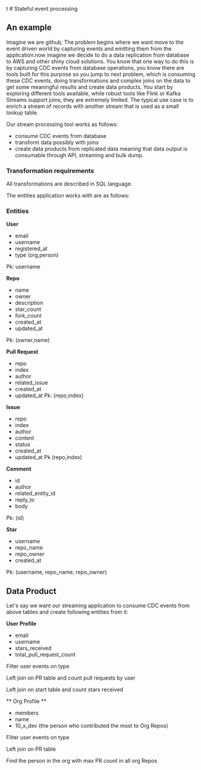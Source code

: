 t # Stateful event processing

## An example 

Imagine we are github, The problem begins where we want move to the event driven world by capturing events and emitting them from the application.now imagine we decide to do a data replication from database to AWS and other shiny cloud solutions.
You know that one way to do this is by capturing CDC events from database operations, you know there are tools built for this purpose so you jump to next problem, which is consuming these CDC events, doing transformations and complex joins on the data to get some meaningful results and create data products. You start by exploring different tools available, while robust tools like Flink or Kafka Streams support joins, they are extremely limited. The typical use case is to enrich a stream of records with another stream that is used as a small lookup table.

Our stream processing tool works as follows:
- consume CDC events from database
- transform data possibly with joins
- create data products from replicated data meaning that data output is consumable through API, streaming and bulk dump.

### Transformation requirements
All transformations are described in SQL language.

The entities application works with are as follows:
### Entities

**User**
- email
- username
- registered_at
- type (org,person)


Pk: username

**Repo**
- name
- owner
- description
- star_count
- fork_count
- created_at
- updated_at


Pk: (owner,name)

**Pull Request**
- repo
- index
- author
- related_issue
- created_at
- updated_at
Pk: (repo,index)

**Issue**
- repo
- index
- author
- content
- status
- created_at
- updated_at
Pk (repo,index)

**Comment**
- id
- author
- related_entity_id
- reply_to
- body


Pk: (id)

**Star**
- username
- repo_name
- repo_owner
- created_at


Pk: (username, repo_name, repo_owner)

## Data Product
Let's say we want our streaming application to consume CDC events from above tables and create following entities from it:

**User Profile**
- email
- username
- stars_received
- total_pull_request_count

Filter user events on type

Left join on PR table and count pull requests by user

Left join on start table and count stars received


** Org Profile **
- members
- name
- 10_x_dev (the person who contributed the most to Org Repos)

Filter user events on type

Left join on PR table

Find the person in the org with max PR count in all org Repos

